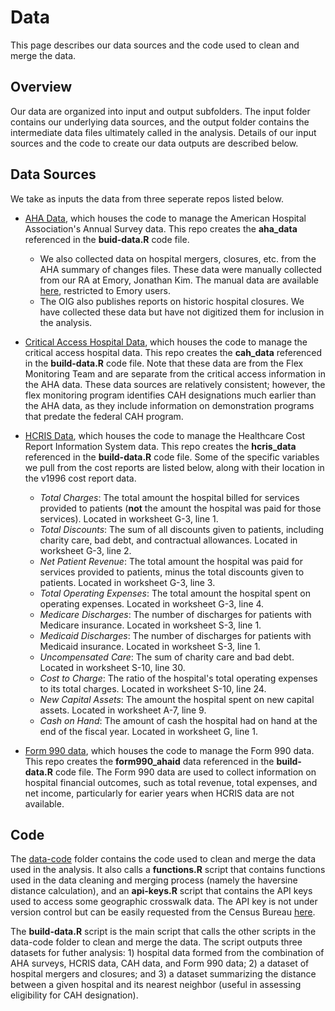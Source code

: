 # Data

This page describes our data sources and the code used to clean and merge the data.

## Overview
Our data are organized into input and output subfolders. The input folder contains our underlying data sources, and the output folder contains the intermediate data files ultimately called in the analysis. Details of our input sources and the code to create our data outputs are described below.

## Data Sources
We take as inputs the data from three seperate repos listed below. 

- [AHA Data](https://github.com/imccart/aha-data), which houses the code to manage the American Hospital Association's Annual Survey data. This repo creates the **aha_data** referenced in the **buid-data.R** code file.
    - We also collected data on hospital mergers, closures, etc. from the AHA summary of changes files. These data were manually collected from our RA at Emory, Jonathan Kim. The manual data are available [here](https://docs.google.com/spreadsheets/d/19CyPL0wYFJJfPxTjr89kvKIiGIqHZGC69AXm4Iz6rrY/edit#gid=1195668795), restricted to Emory users.
    - The OIG also publishes reports on historic hospital closures. We have collected these data but have not digitized them for inclusion in the analysis.

- [Critical Access Hospital Data](https://github.com/imccart/cah), which houses the code to manage the critical access hospital data. This repo creates the **cah_data** referenced in the **build-data.R** code file. Note that these data are from the Flex Monitoring Team and are separate from the critical access information in the AHA data. These data sources are relatively consistent; however, the flex monitoring program identifies CAH designations much earlier than the AHA data, as they include information on demonstration programs that predate the federal CAH program.

- [HCRIS Data](https://github.com/imccart/HCRIS), which houses the code to manage the Healthcare Cost Report Information System data. This repo creates the **hcris_data** referenced in the **build-data.R** code file. Some of the specific variables we pull from the cost reports are listed below, along with their location in the v1996 cost report data.
  - *Total Charges*: The total amount the hospital billed for services provided to patients (**not** the amount the hospital was paid for those services). Located in worksheet G-3, line 1.
  - *Total Discounts*: The sum of all discounts given to patients, including charity care, bad debt, and contractual allowances. Located in worksheet G-3, line 2.
  - *Net Patient Revenue*: The total amount the hospital was paid for services provided to patients, minus the total discounts given to patients. Located in worksheet G-3, line 3.
  - *Total Operating Expenses*: The total amount the hospital spent on operating expenses. Located in worksheet G-3, line 4.
  - *Medicare Discharges*: The number of discharges for patients with Medicare insurance. Located in worksheet S-3, line 1.
  - *Medicaid Discharges*: The number of discharges for patients with Medicaid insurance. Located in worksheet S-3, line 1.
  - *Uncompensated Care*: The sum of charity care and bad debt. Located in worksheet S-10, line 30.
  - *Cost to Charge*: The ratio of the hospital's total operating expenses to its total charges. Located in worksheet S-10, line 24.
  - *New Capital Assets*: The amount the hospital spent on new capital assets. Located in worksheet A-7, line 9.
  - *Cash on Hand*: The amount of cash the hospital had on hand at the end of the fiscal year. Located in worksheet G, line 1.

- [Form 990 data](https://github.com/imccart/form-990s), which houses the code to manage the Form 990 data. This repo creates the **form990_ahaid** data referenced in the **build-data.R** code file. The Form 990 data are used to collect information on hospital financial outcomes, such as total revenue, total expenses, and net income, particularly for earier years when HCRIS data are not available.


## Code
The [data-code](/data-code/) folder contains the code used to clean and merge the data used in the analysis. It also calls a **functions.R** script that contains functions used in the data cleaning and merging process (namely the haversine distance calculation), and an **api-keys.R** script that contains the API keys used to access some geographic crosswalk data. The API key is not under version control but can be easily requested from the Census Bureau [here](https://api.census.gov/data/key_signup.html).

The **build-data.R** script is the main script that calls the other scripts in the data-code folder to clean and merge the data. The script outputs three datasets for futher analysis: 1) hospital data formed from the combination of AHA surveys, HCRIS data, CAH data, and Form 990 data; 2) a dataset of hospital mergers and closures; and 3) a dataset summarizing the distance between a given hospital and its nearest neighbor (useful in assessing eligibility for CAH designation).
